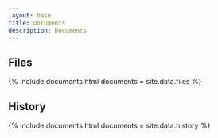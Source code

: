 ```yaml
---
layout: base
title: Documents
description: Documents
---
```


## Files

{% include documents.html documents = site.data.files %}

## History

{% include documents.html documents = site.data.history %}
